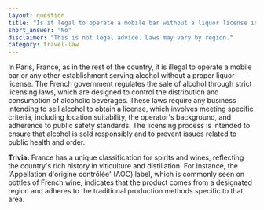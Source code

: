 ```yaml
---
layout: question
title: "Is it legal to operate a mobile bar without a liquor license in Paris, France?"
short_answer: "No"
disclaimer: "This is not legal advice. Laws may vary by region."
category: travel-law
---
```

In Paris, France, as in the rest of the country, it is illegal to operate a mobile bar or any other establishment serving alcohol without a proper liquor license. The French government regulates the sale of alcohol through strict licensing laws, which are designed to control the distribution and consumption of alcoholic beverages. These laws require any business intending to sell alcohol to obtain a license, which involves meeting specific criteria, including location suitability, the operator's background, and adherence to public safety standards. The licensing process is intended to ensure that alcohol is sold responsibly and to prevent issues related to public health and order.

**Trivia:** France has a unique classification for spirits and wines, reflecting the country's rich history in viticulture and distillation. For instance, the 'Appellation d'origine contrôlée' (AOC) label, which is commonly seen on bottles of French wine, indicates that the product comes from a designated region and adheres to the traditional production methods specific to that area.
